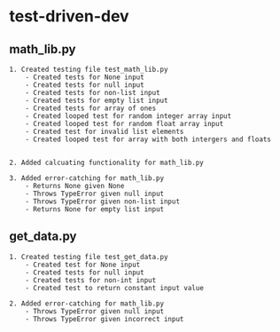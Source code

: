 # test-driven-dev
## math_lib.py

    1. Created testing file test_math_lib.py
        - Created tests for None input
        - Created tests for null input
        - Created tests for non-list input
        - Created tests for empty list input
        - Created tests for array of ones
        - Created looped test for random integer array input
        - Created looped test for random float array input
        - Created test for invalid list elements
        - Created looped test for array with both intergers and floats


    2. Added calcuating functionality for math_lib.py
    
    3. Added error-catching for math_lib.py
        - Returns None given None
        - Throws TypeError given null input
        - Throws TypeError given non-list input
        - Returns None for empty list input

## get_data.py

    1. Created testing file test_get_data.py
        - Created test for None input
        - Created tests for null input
        - Created tests for non-int input
        - Created test to return constant input value
    
    2. Added error-catching for math_lib.py
        - Throws TypeError given null input
        - Throws TypeError given incorrect input